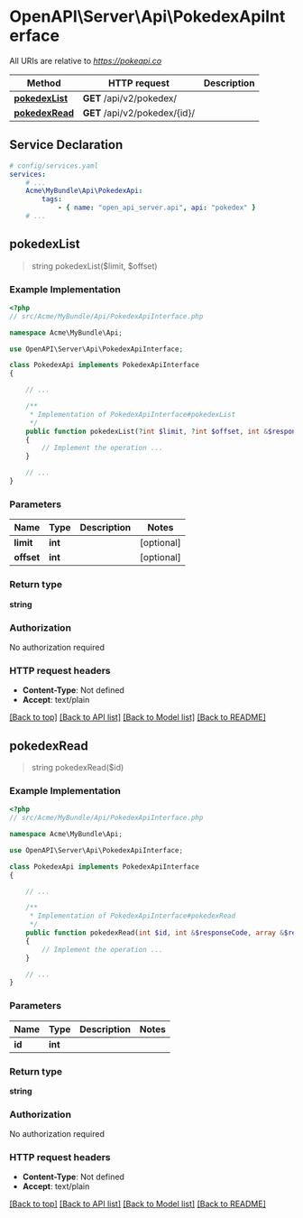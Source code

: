 # OpenAPI\Server\Api\PokedexApiInterface

All URIs are relative to *https://pokeapi.co*

Method | HTTP request | Description
------------- | ------------- | -------------
[**pokedexList**](PokedexApiInterface.md#pokedexList) | **GET** /api/v2/pokedex/ | 
[**pokedexRead**](PokedexApiInterface.md#pokedexRead) | **GET** /api/v2/pokedex/{id}/ | 


## Service Declaration
```yaml
# config/services.yaml
services:
    # ...
    Acme\MyBundle\Api\PokedexApi:
        tags:
            - { name: "open_api_server.api", api: "pokedex" }
    # ...
```

## **pokedexList**
> string pokedexList($limit, $offset)



### Example Implementation
```php
<?php
// src/Acme/MyBundle/Api/PokedexApiInterface.php

namespace Acme\MyBundle\Api;

use OpenAPI\Server\Api\PokedexApiInterface;

class PokedexApi implements PokedexApiInterface
{

    // ...

    /**
     * Implementation of PokedexApiInterface#pokedexList
     */
    public function pokedexList(?int $limit, ?int $offset, int &$responseCode, array &$responseHeaders): array|object|null
    {
        // Implement the operation ...
    }

    // ...
}
```

### Parameters

Name | Type | Description  | Notes
------------- | ------------- | ------------- | -------------
 **limit** | **int**|  | [optional]
 **offset** | **int**|  | [optional]

### Return type

**string**

### Authorization

No authorization required

### HTTP request headers

 - **Content-Type**: Not defined
 - **Accept**: text/plain

[[Back to top]](#) [[Back to API list]](../../README.md#documentation-for-api-endpoints) [[Back to Model list]](../../README.md#documentation-for-models) [[Back to README]](../../README.md)

## **pokedexRead**
> string pokedexRead($id)



### Example Implementation
```php
<?php
// src/Acme/MyBundle/Api/PokedexApiInterface.php

namespace Acme\MyBundle\Api;

use OpenAPI\Server\Api\PokedexApiInterface;

class PokedexApi implements PokedexApiInterface
{

    // ...

    /**
     * Implementation of PokedexApiInterface#pokedexRead
     */
    public function pokedexRead(int $id, int &$responseCode, array &$responseHeaders): array|object|null
    {
        // Implement the operation ...
    }

    // ...
}
```

### Parameters

Name | Type | Description  | Notes
------------- | ------------- | ------------- | -------------
 **id** | **int**|  |

### Return type

**string**

### Authorization

No authorization required

### HTTP request headers

 - **Content-Type**: Not defined
 - **Accept**: text/plain

[[Back to top]](#) [[Back to API list]](../../README.md#documentation-for-api-endpoints) [[Back to Model list]](../../README.md#documentation-for-models) [[Back to README]](../../README.md)

